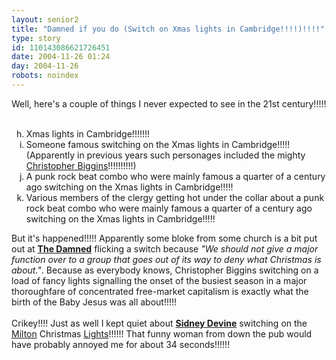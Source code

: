 ```yaml
---
layout: senior2
title: "Damned if you do (Switch on Xmas lights in Cambridge!!!!)!!!!"
type: story
id: 110143086621726451
date: 2004-11-26 01:24
day: 2004-11-26
robots: noindex
---
```

Well, here's a couple of things I never expected to see in the 21st century!!!!!<br/> <br/><ol start="8" type="a"><li>Xmas lights in Cambridge!!!!!!!<li>Someone famous switching on the Xmas lights in Cambridge!!!!! (Apparently in previous years such personages included the mighty <a href="http://www.astrotheme.fr/en/portrait.php?clef=v2wZz687nYpb&amp;info=true" title="Safari?!?!?! So (insert strained pun here)!!!!!!!!">Christopher Biggins</a>!!!!!!!!!!)<li>A punk rock beat combo who were mainly famous a quarter of a century ago switching on the Xmas lights in Cambridge!!!!! <li>Various members of the clergy getting hot under the collar about a punk rock beat combo who were mainly famous a quarter of a century ago switching on the Xmas lights in Cambridge!!!!!</li></li></li></li></ol>But it's happened!!!!! Apparently some bloke from some church is a bit put out at <b><a href="http://www.officialdamned.com/" title="Jolly nice to see Captain Sensible's still around!!!">The Damned</a></b> flicking a switch because <i>"We should not give a major function over to a group that goes out of its way to deny what Christmas is about."</i>. Because as everybody knows, Christopher Biggins switching on a load of fancy lights signalling the onset of the busiest season in a major thoroughfare of concentrated free-market capitalism is exactly what the birth of the Baby Jesus was all about!!!!!<br/> <br/>Crikey!!!! Just as well I kept quiet about <b><a href="http://www.paviliontheatre.co.uk/showHTML/past/oct_16_03.htm" title="Bet you're gutted you missed that one, eh?!?!?!?">Sidney Devine</a></b> switching on the <a href="http://www.scotland.gov.uk/planning/award/0026.jpg" title="Gateway to the East South East turning to Junction 34 of the B4232478!!!!">Milton</a> Christmas <a href="http://www.turingstudio.com/resources/images/desktops/1024/Lightbulb.jpg" title="Everyone was amazed!!!!!">Lights</a>!!!!!! That funny woman from down the pub would have probably annoyed me for about 34 seconds!!!!!!
